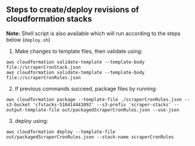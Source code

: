 ## Steps to create/deploy revisions of cloudformation stacks

**Note:** Shell script is also available which will run according to the steps below (`deploy.sh`)

1. Make changes to template files, then validate using:
```
aws cloudformation validate-template --template-body file://scraperCronStack.json
aws cloudformation validate-template --template-body file://scraperCronRules.json
```

2.  If previous commands succeed, package files by running:
```
aws cloudformation package --template-file ./scraperCronRules.json --s3-bucket 'cfstacks-510414441092' --s3-prefix 'scraper-stacks' --output-template-file out/packagedScraperCronRules.json --use-json
```

3. deploy using:
```
aws cloudformation deploy --template-file out/packagedScraperCronRules.json --stack-name scraperCronRules
 ```